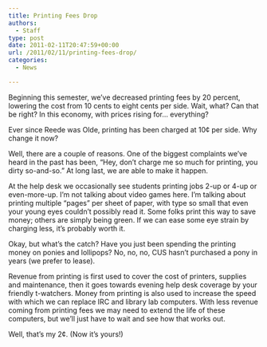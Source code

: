 ```yaml
---
title: Printing Fees Drop
authors: 
  - Staff
type: post
date: 2011-02-11T20:47:59+00:00
url: /2011/02/11/printing-fees-drop/
categories:
  - News

---
```

Beginning this semester, we’ve decreased printing fees by 20 percent, lowering the cost from 10 cents to eight cents per side. Wait, what? Can that be right? In this economy, with prices rising for… everything?

Ever since Reede was Olde, printing has been charged at 10¢ per side. Why change it now?
  
Well, there are a couple of reasons. One of the biggest complaints we’ve heard in the past has been, “Hey, don’t charge me so much for printing, you dirty so-and-so.” At long last, we are able to make it happen.

At the help desk we occasionally see students printing jobs 2-up or 4-up or even-more-up. I’m not talking about video games here. I’m talking about printing multiple “pages” per sheet of paper, with type so small that even your young eyes couldn’t possibly read it. Some folks print this way to save money; others are simply being green. If we can ease some eye strain by charging less, it’s probably worth it.

Okay, but what’s the catch? Have you just been spending the printing money on ponies and lollipops? No, no, no, CUS hasn’t purchased a pony in years (we prefer to lease).
  
Revenue from printing is first used to cover the cost of printers, supplies and maintenance, then it goes towards evening help desk coverage by your friendly t-watchers. Money from printing is also used to increase the speed with which we can replace IRC and library lab computers. With less revenue coming from printing fees we may need to extend the life of these computers, but we’ll just have to wait and see how that works out.

Well, that’s my 2¢. (Now it’s yours!)
